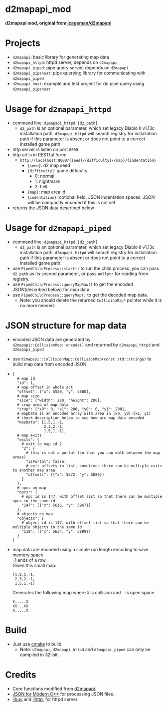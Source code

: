 # d2mapapi_mod
**d2mapapi mod, original from [jcageman/d2mapapi](https://github.com/jcageman/d2mapapi)**

# Projects
* `d2mapapi`: basic library for generating map data
* `d2mapapi_httpd`: httpd server, depends on `d2mapapi`
* `d2mapapi_piped`: pipe query server, depends on `d2mapapi`
* `d2mapapi_pipehost`: pipe querying library for communicating with `d2mapapi_piped`
* `d2mapapi_host`: example and test project for do pipe query using `d2mapapi_pipehost`

# Usage for `d2mapapi_httpd`
* command line: `d2mapapi_httpd [d2_path]`
  * `d2_path` is an optional parameter, which set legacy Diablo II v1.13c installation path, `d2mapapi_httpd` will search registry for installation path if this parameter is absent or does not point to a correct installed game path.
* http server is listen on port `8000`
* http url is in RESTful form:
  * `http://localhost:8000/{seed}/{difficulty}/{map}/{indentation}`
    * `{seed}`: d2 map seed
    * `{difficulty}`: game difficulty
      * 0: normal
      * 1: nightmare
      * 2: hell
    * `{map}`: map area id
    * `{indentation}`: optional field, JSON indentation spaces. JSON will be compactly encoded if this is not set
* returns the JSON data described below

# Usage for `d2mapapi_piped`
* command line: `d2mapapi_httpd [d2_path]`
  * `d2_path` is an optional parameter, which set legacy Diablo II v1.13c installation path, `d2mapapi_httpd` will search registry for installation path if this parameter is absent or does not point to a correct installed game path.
* use `PipedChildProcess::start()` to run the child process, you can pass `d2_path` as its second parameter, or pass `nullptr` for reading from registry.
* use `PipedChildProcess::queryMapRaw()` to get the encoded JSON(described below) for map data.
* use `PipedChildProcess::queryMap()` to get the decoded map data.
  * Note: you should delete the returned `CollisionMap*` pointer while it is no more needed.

# JSON structure for map data
* encoded JSON data are generated by `d2mapapi::CollisionMap::encode()` and returned by `d2mapapi_httpd` and `d2mapapi_piped`
* use `d2mapapi::CollisionMap::CollisionMap(const std::string&)` to build map data from encoded JSON
* ```
  {
    # map id
    "id": 1,
    # map offset in whole act
    "offset": ["x": 5520, "y": 5880],
    # map size
    "size": ["width": 280, "height": 200],
    # crop area of map data
    "crop": ["x0": 0, "x1": 280, "y0": 0, "y1": 200],
    # mapData is an encoded array with area in [x0, y0]-[x1, y1]
    # check description below to see how are map data encoded
    "mapData": [1,5,1,-1,
                2,3,2,-1,
                1,5,1,-1],
    # map exits
    "exits": {
      # exit to map id 2
      "2": {
        # this is not a portal (so that you can walk between the map areas)
        "isPortal": false,
        # exit offsets in list, sometimes there can be multiple exits to another map area
        "offsets": [{"x": 5672, "y": 5880}]
      }
    },
    # npcs on map
    "npcs": {
      # npc id is 147, with offset list so that there can be multiple npcs in the same id
      "147": [{"x": 5615, "y": 5967}]
    },
    # objects on map
    "objects": {
      # object id is 147, with offset list so that there can be multiple objects in the same id
      "119": [{"x": 5634, "y": 5889}]
    }
  }
  ```
* map data are encoded using a simple run length encoding to save memory space  
  -1 ends of a row  
  Given this small map:  
  ```
  [1,5,1,-1,
   2,3,2,-1,
   1,5,1,-1]
  ```

  Generates the following map where `X` is collision and `.` is open space
  ```
  X.....X
  XX...XX
  X.....X
  ```

# Build
* Just use [cmake](https://cmake.org) to build
  * Note: `d2mapapi`, `d2mapapi_httpd` and `d2mapapi_piped` can only be compiled in 32-bit.

# Credits
* Core functions modified from [d2mapapi](https://github.com/jcageman/d2mapapi).
* [JSON for Modern C++](https://github.com/nlohmann/json) for processing JSON files.
* [libuv](https://github.com/libuv/libuv) and [llhttp](https://github.com/nodejs/llhttp), for httpd server.
